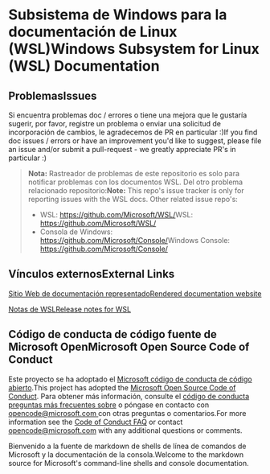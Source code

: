 # <a name="windows-subsystem-for-linux-wsl-documentation"></a><span data-ttu-id="bf0b6-101">Subsistema de Windows para la documentación de Linux (WSL)</span><span class="sxs-lookup"><span data-stu-id="bf0b6-101">Windows Subsystem for Linux (WSL) Documentation</span></span>

## <a name="issues"></a><span data-ttu-id="bf0b6-102">Problemas</span><span class="sxs-lookup"><span data-stu-id="bf0b6-102">Issues</span></span>
<span data-ttu-id="bf0b6-103">Si encuentra problemas doc / errores o tiene una mejora que le gustaría sugerir, por favor, registre un problema o enviar una solicitud de incorporación de cambios, le agradecemos de PR en particular :)</span><span class="sxs-lookup"><span data-stu-id="bf0b6-103">If you find doc issues / errors or have an improvement you'd like to suggest, please file an issue and/or submit a pull-request - we greatly appreciate PR's in particular :)</span></span>

> <span data-ttu-id="bf0b6-104">**Nota:** Rastreador de problemas de este repositorio es solo para notificar problemas con los documentos WSL. Del otro problema relacionado repositorio:</span><span class="sxs-lookup"><span data-stu-id="bf0b6-104">**Note:** This repo's issue tracker is only for reporting issues with the WSL docs. Other related issue repo's:</span></span>
> * <span data-ttu-id="bf0b6-105">WSL: https://github.com/Microsoft/WSL/</span><span class="sxs-lookup"><span data-stu-id="bf0b6-105">WSL: https://github.com/Microsoft/WSL/</span></span>
> * <span data-ttu-id="bf0b6-106">Consola de Windows: https://github.com/Microsoft/Console/</span><span class="sxs-lookup"><span data-stu-id="bf0b6-106">Windows Console: https://github.com/Microsoft/Console/</span></span>

## <a name="external-links"></a><span data-ttu-id="bf0b6-107">Vínculos externos</span><span class="sxs-lookup"><span data-stu-id="bf0b6-107">External Links</span></span>

[<span data-ttu-id="bf0b6-108">Sitio Web de documentación representado</span><span class="sxs-lookup"><span data-stu-id="bf0b6-108">Rendered documentation website</span></span>](https://docs.microsoft.com/windows/wsl/) 

[<span data-ttu-id="bf0b6-109">Notas de WSL</span><span class="sxs-lookup"><span data-stu-id="bf0b6-109">Release notes for WSL</span></span>](https://docs.microsoft.com/en-us/windows/wsl/release-notes)

## <a name="microsoft-open-source-code-of-conduct"></a><span data-ttu-id="bf0b6-110">Código de conducta de código fuente de Microsoft Open</span><span class="sxs-lookup"><span data-stu-id="bf0b6-110">Microsoft Open Source Code of Conduct</span></span>

<span data-ttu-id="bf0b6-111">Este proyecto se ha adoptado el [Microsoft código de conducta de código abierto](https://opensource.microsoft.com/codeofconduct/).</span><span class="sxs-lookup"><span data-stu-id="bf0b6-111">This project has adopted the [Microsoft Open Source Code of Conduct](https://opensource.microsoft.com/codeofconduct/).</span></span>
<span data-ttu-id="bf0b6-112">Para obtener más información, consulte el [código de conducta preguntas más frecuentes sobre](https://opensource.microsoft.com/codeofconduct/faq/) o póngase en contacto con [ opencode@microsoft.com ](mailto:opencode@microsoft.com) con otras preguntas o comentarios.</span><span class="sxs-lookup"><span data-stu-id="bf0b6-112">For more information see the [Code of Conduct FAQ](https://opensource.microsoft.com/codeofconduct/faq/) or contact [opencode@microsoft.com](mailto:opencode@microsoft.com) with any additional questions or comments.</span></span>

<span data-ttu-id="bf0b6-113">Bienvenido a la fuente de markdown de shells de línea de comandos de Microsoft y la documentación de la consola.</span><span class="sxs-lookup"><span data-stu-id="bf0b6-113">Welcome to the markdown source for Microsoft's command-line shells and console documentation.</span></span>
